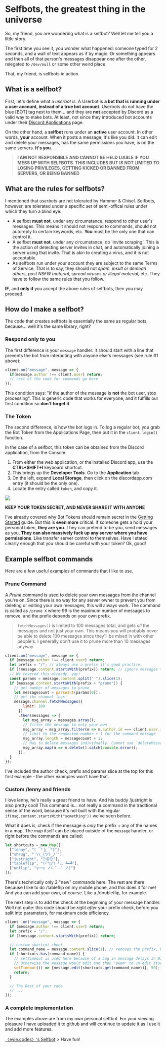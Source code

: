# Selfbots, the greatest thing in the universe

So, my friend, you are wondering what is a selfbot? Well let me tell you a little story.

The first time you see it, you wonder what happened: someone typed for 2 seconds, and a wall of text appears as if by magic. Or something appears and then all of that person's messages disappear one after the other, relegated to `/dev/null` or some other weird place.

That, my friend, is selfbots in action.

## What is a selfbot?

First, let's define what a _userbot is_. A Userbot is **a bot that is running under a user account, instead of a true bot account**. Userbots do not have the blue \[BOT\] tag next to them... and they are **not** accepted by Discord as a valid way to make bots. At least, not since they introduced bot accounts under their [Discord Applications](https://discordapp.com/developers/applications/me) page.

On the other hand, a **selfbot** runs under an **active** user account. In other words, **your** account. When it posts a message, it's like you did. It can edit and delete your messages, has the same permissions you have, is on the same servers. **It's you**.

> **I AM NOT RESPONSIBLE AND CANNOT BE HELD LIABLE IF YOU MESS UP WITH SELFBOTS. THIS INCLUDES BUT IS NOT LIMITED TO LOSING PRIVILEGES, GETTING KICKED OR BANNED FROM SERVERS, OR BEING BANNED**

## What are the rules for selfbots?

I mentioned that _userbots_ are not tolerated by Hammer & Chisel. Selfbots, however, are tolerated under a specific set of semi-offical rules under which they turn a blind eye:

* A selfbot **must not**, under any circumstance, respond to other user's messages. This means it should not respond to commands, should not autoreply to certain keywords, etc. **You** must be the only one that can control it.
* A selfbot **must not**, under any circumstance, do 'invite scraping'. This is the action of detecting server invites in chat, and automatically joining a server using that invite. That is akin to creating a virus, and it is not acceptable.
* As selfbots run under your account they are subject to the same Terms of Service. That is to say, they should not _spam_, _insult or demean others_, _post NSFW material_, _spread viruses or illegal material_, etc. They have to follow the same rules that you follow.

**IF**, and **only if** you accept the above rules of selfbots, then you may proceed.

## How do I make a selfbot?

The code that creates selfbots is essentially the same as regular bots, because... well it's the same library, right?

### Respond only to you

The first difference is your `message` handler. It should start with a line that prevents the bot from interacting with anyone else's messages \(see rule \#1 above\):

```js
client.on("message", message => {
  if(message.author !== client.user) return;
  // rest of the code for commands go here
});
```

This condition says: "if the author of the message is **not** the bot user, stop processing". This is generic code that works for everyone, and it fulfills our first condition so **don't forget it**.

### The Token

The second difference, is how the bot logs in. To log a regular bot, you grab the Bot Token from the Applications Page, then put it in the `client.login()` function.

In the case of a selfbot, this token can be obtained from the Discord application, from the Console:

1. From either the web application, or the installed Discord app, use the **CTRL+SHIFT+I** keyboard shortcut.
2. This brings up the **Developer Tools**. Go to the **Application** tab
3. On the left, expand **Local Storage**, then click on the discordapp.com entry \(it should be the only one\).
4. Locate the entry called `token`, and copy it.

![](https://cdn.discordapp.com/attachments/222079895583457280/269164273152819200/user-token.gif)

**KEEP YOUR TOKEN SECRET, AND NEVER SHARE IT WITH ANYONE**

I've already covered why Bot Tokens should remain secret in the [Getting Started](../getting-started/the-long-version.md) guide. But this is **even more** critical. If someone gets a hold your personal token, **they are you**. They can pretend to be you, send messages as you. **They can also massively fuck up any server where you have permissions**. Like transfer server control to themselves. Have I stated clearly enough that you should be careful with your token? Ok, good!

## Example selfbot commands

Here are a few useful examples of commands that I like to use.

### Prune Command

A _Prune_ command is used to delete your own messages from the channel you're on. Since there is no way for any server owner to prevent you from deleting or editing your own messages, this will always work. The command is called as `/prune X` where 99 is the maximum number of messages to remove, and the prefix depends on your own prefix.

> `fetchMessages()` is limited to 100 messages total, and gets _all_ the messages and not just your own. This means you will probably never be able to delete 100 messages since they'll be mixed in with other people's. I generally don't use it to prune more than 10 messages anyway.

```js
client.on("message", message => {
  if (message.author !== client.user) return;
  let prefix = "/"; // always use a prefix it's good practice.
  if (!message.content.startsWith(prefix)) return; // ignore messages that... you know the drill.
  // We covered this already, yay!
  const params = message.content.split(" ").slice(1);
  if (message.content.startsWith(prefix + "prune")) {
    // get number of messages to prune
    let messagecount = parseInt(params[0]);
    // get the channel logs
    message.channel.fetchMessages({
        limit: 100
      })
      .then(messages => {
        let msg_array = messages.array();
        // filter the message to only your own
        msg_array = msg_array.filter(m => m.author.id === client.user.id);
        // limit to the requested number + 1 for the command message
        msg_array.length = messagecount + 1;
        // Has to delete messages individually. Cannot use `deleteMessages()` on selfbots.
        msg_array.map(m => m.delete().catch(console.error));
      });
  }
});
```

I've included the author check, prefix and params slice at the top for this first example - the other examples won't have that.

### Custom /lenny and friends

I love lenny, he's really a great friend to have. And his buddy /justright is also pretty cool! This command is... not really a command in the traditional sense of the word, because it's not built with the regular `if(msg.content.startsWith("something"))` we've seen before.

What it does is, check if the message is _only_ the prefix + any of the names in a map. The map itself can be placed outside of the `message` handler, or right before the commands are called:

```js
let shortcuts = new Map([
  ["lenny", "( ͡° ͜ʖ ͡°)"],
  ["shrug", "¯\\_(ツ)_/¯"],
  ["justright", "✋😩👌"],
  ["tableflip", "(╯°□°）╯︵ ┻━┻"],
  ["unflip", "┬──┬﻿ ノ( ゜-゜ノ)"]
]);
```

There's technically only 2 "new" commands here. The rest are there because I like to do /tableflip on my mobile phone, and this does it for me! And you can add your own, of course. Like a /doubleflip, for example.

The next step is to add the check at the beginning of your message handler. Well not quite: this code should be _right after_ your prefix check, before you split into parameters, for maximum code efficiency.

```js
client .on("message", message => {
  if (message.author !== client.user) return;
  let prefix = "/";
  if (!message.content.startsWith(prefix)) return;

  // custom shortcut check
  let command_name = message.content.slice(1); // removes the prefix, keeps the rest
  if (shortcuts.has(command_name)) {
    // setTimeout is used here because of a bug in message delays in Discord.
    // Otherwise the message would edit and then "seem" to un-edit itself... ¯\_(ツ)_/¯
    setTimeout(() => {message.edit(shortcuts.get(command_name))}, 50);
    return;
  }

  // The Rest of your code
  // ...
});
```

### A complete implementation

The examples above are from my own personal selfbot. For your viewing pleasure I have uploaded it to github and will continue to update it as I use it and add more features.

[〈evie.codes〉's Selfbot](https://github.com/eslachance/djs-selfbot-v9) &gt; Have fun!
